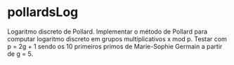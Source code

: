 # pollardsLog
Logaritmo discreto de Pollard. Implementar o método de Pollard para computar logaritmo discreto em grupos multiplicativos x mod p. Testar com p = 2g + 1 sendo os 10 primeiros primos de Marie-Sophie Germain a partir de g = 5.
